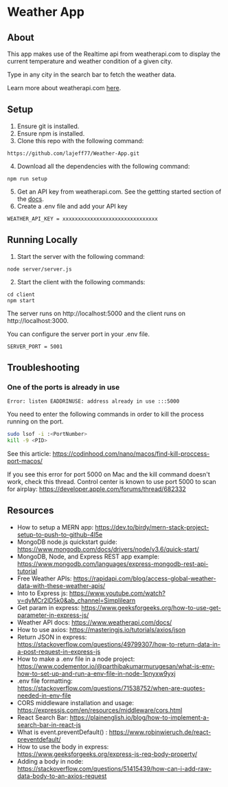 # Weather App

## About
This app makes use of the Realtime api from weatherapi.com to display the current temperature and weather condition of a given city. 

Type in any city in the search bar to fetch the weather data.

Learn more about weatherapi.com [here](https://www.weatherapi.com/).

## Setup
1. Ensure git is installed.
2. Ensure npm is installed.
3. Clone this repo with the following command:
``` 
https://github.com/lajeff77/Weather-App.git 
```
4. Download all the dependencies with the following command:
```
npm run setup
```
5. Get an API key from weatherapi.com. See the gettting started section of the [docs](https://www.weatherapi.com/docs/).
6. Create a .env file and add your API key

```
WEATHER_API_KEY = xxxxxxxxxxxxxxxxxxxxxxxxxxxxxxx
```

## Running Locally
1. Start the server with the following command: 
```
node server/server.js  
```

2. Start the client with the following commands: 
```
cd client
npm start
```
The server runs on http://localhost:5000 and the client runs on http://localhost:3000.

You can configure the server port in your .env file.

```
SERVER_PORT = 5001
```

## Troubleshooting

### One of the ports is already in use

```
Error: listen EADDRINUSE: address already in use :::5000
```

You need to enter the following commands in order to kill the process running on the port.

```bash
sudo lsof -i :<PortNumber>
kill -9 <PID>
```

See this article: https://codinhood.com/nano/macos/find-kill-proccess-port-macos/

If you see this error for port 5000 on Mac and the kill command doesn't work, check this thread. Control center is known to use port 5000 to scan for airplay: https://developer.apple.com/forums/thread/682332

## Resources
 - How to setup a MERN app: https://dev.to/birdy/mern-stack-project-setup-to-push-to-github-4l5e
 - MongoDB node.js quickstart guide: https://www.mongodb.com/docs/drivers/node/v3.6/quick-start/ 
 - MongoDB, Node, and Express REST app example: https://www.mongodb.com/languages/express-mongodb-rest-api-tutorial
 - Free Weather APIs: https://rapidapi.com/blog/access-global-weather-data-with-these-weather-apis/
 - Into to Express js: https://www.youtube.com/watch?v=dyMCr2lD5k0&ab_channel=Simplilearn
 - Get param in express: https://www.geeksforgeeks.org/how-to-use-get-parameter-in-express-js/
 - Weather API docs: https://www.weatherapi.com/docs/
 - How to use axios: https://masteringjs.io/tutorials/axios/json
 - Return JSON in express: https://stackoverflow.com/questions/49799307/how-to-return-data-in-a-post-request-in-express-js
 - How to make a .env file in a node project: https://www.codementor.io/@parthibakumarmurugesan/what-is-env-how-to-set-up-and-run-a-env-file-in-node-1pnyxw9yxj
 - .env file formatting: https://stackoverflow.com/questions/71538752/when-are-quotes-needed-in-env-file
 - CORS middleware installation and usage: https://expressjs.com/en/resources/middleware/cors.html
 - React Search Bar: https://plainenglish.io/blog/how-to-implement-a-search-bar-in-react-js
 - What is event.preventDefault() : https://www.robinwieruch.de/react-preventdefault/
 - How to use the body in express: https://www.geeksforgeeks.org/express-js-req-body-property/
 - Adding a body in node: https://stackoverflow.com/questions/51415439/how-can-i-add-raw-data-body-to-an-axios-request
